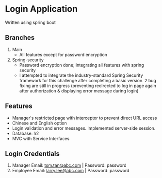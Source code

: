 # Login Application
Written using spring boot

## Branches
1. Main
    * All features except for password encryption
2. Spring-security
    * Password encryption done; integrating all features with spring security
    * I attempted to integrate the industry-standard Spring Security framework for this challenge after completing a basic version. 2 bug fixing are still in progress (preventing redirected to log in page again after authorization & displaying error message during login)

## Features
* Manager's restricted page with interceptor to prevent direct URL access
* Chinese and English option
* Login validation and error messages. Implemented server-side session. 
* Database: h2
* MVC with Service Interfaces

## Login Credentials
1. Manager
Email: tom.tan@abc.com | Password: password
2. Employee
Email: larry.lee@abc.com | Password: password

